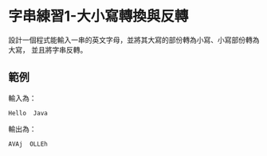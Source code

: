 # 字串練習1-大小寫轉換與反轉

設計一個程式能輸入一串的英文字母，並將其大寫的部份轉為小寫、小寫部份轉為大寫，
並且將字串反轉。

## 範例

輸入為：

```Hello  Java```

輸出為：

```AVAj  OLLEh```